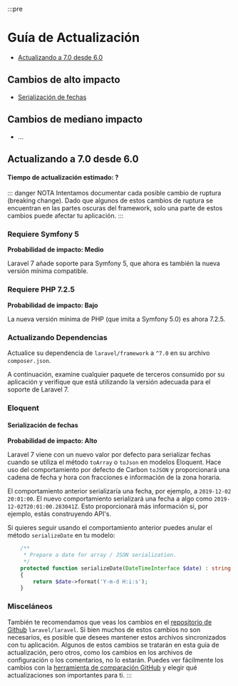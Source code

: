 :::pre
# Guía de Actualización

- [Actualizando a 7.0 desde 6.0](#upgrade-7.0)

<a name="high-impact-changes"></a>
## Cambios de alto impacto

- [Serialización de fechas](#date-serialization)

<a name="medium-impact-changes"></a>
## Cambios de mediano impacto

- ...

<a name="upgrade-7.0"></a>

## Actualizando a 7.0 desde 6.0

#### Tiempo de actualización estimado: ?

::: danger NOTA
Intentamos documentar cada posible cambio de ruptura (breaking change). Dado que algunos de estos cambios de ruptura se encuentran en las partes oscuras del framework, solo una parte de estos cambios puede afectar tu aplicación.
:::

### Requiere Symfony 5

**Probabilidad de impacto: Medio**

Laravel 7 añade soporte para Symfony 5, que ahora es también la nueva versión mínima compatible.

### Requiere PHP 7.2.5

**Probabilidad de impacto: Bajo**

La nueva versión mínima de PHP (que imita a Symfony 5.0) es ahora 7.2.5.

<a name="updating-dependencies"></a>
### Actualizando Dependencias

Actualice su dependencia de `laravel/framework` a `^7.0` en su archivo `composer.json`.

A continuación, examine cualquier paquete de terceros consumido por su aplicación y verifique que está utilizando la versión adecuada para el soporte de Laravel 7.

### Eloquent

<a name="date-serialization"></a>
#### Serialización de fechas

**Probabilidad de impacto: Alto**

Laravel 7 viene con un nuevo valor por defecto para serializar fechas cuando se utiliza el método `toArray` o `toJson` en modelos Eloquent. Hace uso del comportamiento por defecto de Carbon `toJSON` y proporcionará una cadena de fecha y hora con fracciones e información de la zona horaria.

El comportamiento anterior serializaría una fecha, por ejemplo, a `2019-12-02 20:01:00`. El nuevo comportamiento serializará una fecha a algo como `2019-12-02T20:01:00.283041Z`. Esto proporcionará más información si, por ejemplo, estás construyendo API's.

Si quieres seguir usando el comportamiento anterior puedes anular el método `serializeDate` en tu modelo:

```php
    /**
     * Prepare a date for array / JSON serialization.
     */
    protected function serializeDate(DateTimeInterface $date) : string
    {
        return $date->format('Y-m-d H:i:s');
    }
```

<a name="miscellaneous"></a>
### Misceláneos

También te recomendamos que veas los cambios en el [repositorio de Github](https://github.com/laravel/laravel) `laravel/laravel`.  Si bien muchos de estos cambios no son necesarios, es posible que desees mantener estos archivos sincronizados con tu aplicación. Algunos de estos cambios se tratarán en esta guía de actualización, pero otros, como los cambios en los archivos de configuración o los comentarios, no lo estarán. Puedes ver fácilmente los cambios con la [herramienta de comparación GitHub](https://github.com/laravel/laravel/compare/6.0...master) y elegir qué actualizaciones son importantes para ti.
:::
